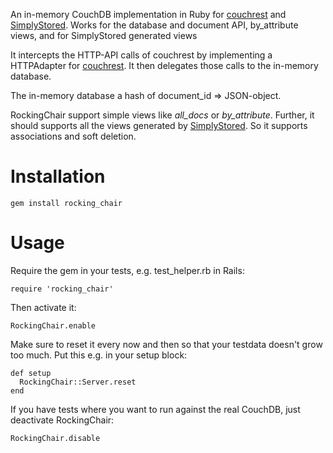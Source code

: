 An in-memory CouchDB implementation in Ruby for [couchrest](http://github.com/jchris/couchrest) and [SimplyStored](http://github.com/peritor/simply_stored). 
Works for the database and document API, by_attribute views, and for SimplyStored generated views

It intercepts the HTTP-API calls of couchrest by implementing a 
HTTPAdapter for [couchrest](http://github.com/jchris/couchrest). It then delegates those calls to the
in-memory database. 

The in-memory database a hash of document_id => JSON-object.

RockingChair support simple views like _all_docs_ or _by_attribute_.
Further, it should supports all the views generated by [SimplyStored](http://github.com/peritor/simply_stored).
So it supports associations and soft deletion.

Installation
============

    gem install rocking_chair

Usage
=============

Require the gem in your tests, e.g. test_helper.rb in Rails:

    require 'rocking_chair'
    
Then activate it:

    RockingChair.enable
    
Make sure to reset it every now and then so that your testdata doesn't grow too much.
Put this e.g. in your setup block:

    def setup
      RockingChair::Server.reset
    end
   
If you have tests where you want to run against the real CouchDB, 
just deactivate RockingChair:

    RockingChair.disable
    
